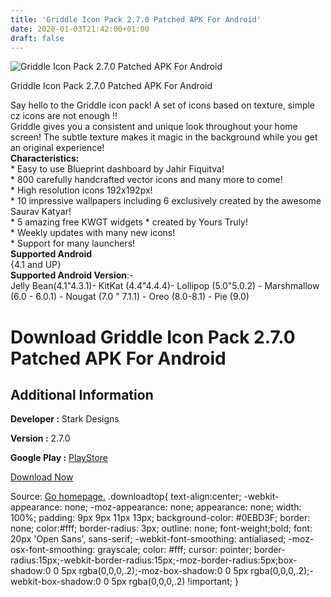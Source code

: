 ```yaml
---
title: 'Griddle Icon Pack 2.7.0 Patched APK For Android'
date: 2020-01-03T21:42:00+01:00
draft: false
---
```


![Griddle Icon Pack 2.7.0 Patched APK For Android](https://i0.wp.com/apkhome.net/wp-content/uploads/2020/01/Griddle-Icon-Pack-2.7.0-Patched.png "Griddle Icon Pack 2.7.0 Patched APK For Android")

  

Griddle Icon Pack 2.7.0 Patched APK For Android

Say hello to the Griddle icon pack! A set of icons based on texture, simple cz icons are not enough !!  
Griddle gives you a consistent and unique look throughout your home screen! The subtle texture makes it magic in the background while you get an original experience!  
**Characteristics:**  
\* Easy to use Blueprint dashboard by Jahir Fiquitva!  
\* 800 carefully handcrafted vector icons and many more to come!  
\* High resolution icons 192x192px!  
\* 10 impressive wallpapers including 6 exclusively created by the awesome Saurav Katyar!  
\* 5 amazing free KWGT widgets \* created by Yours Truly!  
\* Weekly updates with many new icons!  
\* Support for many launchers!  
**Supported Android**  
{4.1 and UP}  
**Supported Android Version**:-  
Jelly Bean(4.1"4.3.1)- KitKat (4.4"4.4.4)- Lollipop (5.0"5.0.2) - Marshmallow (6.0 - 6.0.1) - Nougat (7.0 " 7.1.1) - Oreo (8.0-8.1) - Pie (9.0)

Download Griddle Icon Pack 2.7.0 Patched APK For Android
========================================================

Additional Information
----------------------

**Developer :** Stark Designs

**Version :** 2.7.0

**Google Play :** [PlayStore](https://play.google.com/store/apps/details?id=com.stark.griddle)

  

[Download Now](https://store4app.co/post/griddle-icon-pack-2-7-0-patched-apk-for-android_1578077716)

  
Source: [Go homepage.](https://store4app.co/post/griddle-icon-pack-2-7-0-patched-apk-for-android_1578077716) .downloadtop{ text-align:center; -webkit-appearance: none; -moz-appearance: none; appearance: none; width: 100%; padding: 9px 9px 11px 13px; background-color: #0EBD3F; border: none; color:#fff; border-radius: 3px; outline: none; font-weight;bold; font: 20px 'Open Sans', sans-serif; -webkit-font-smoothing: antialiased; -moz-osx-font-smoothing: grayscale; color: #fff; cursor: pointer; border-radius:15px;-webkit-border-radius:15px;-moz-border-radius:5px;box-shadow:0 0 5px rgba(0,0,0,.2);-moz-box-shadow:0 0 5px rgba(0,0,0,.2);-webkit-box-shadow:0 0 5px rgba(0,0,0,.2) !important; }